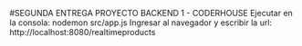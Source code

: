 #SEGUNDA ENTREGA PROYECTO BACKEND 1 - CODERHOUSE
Ejecutar en la consola: nodemon src/app.js
Ingresar al navegador y escribir la url: http://localhost:8080/realtimeproducts
